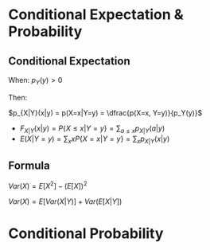 # Conditional Expectation & Probability 

## Conditional Expectation 

When: $p_Y(y) > 0$

Then: 

$p_{X|Y}(x|y) = p(X=x|Y=y) = \dfrac{p(X=x, Y=y)}{p_Y(y)}$

- $F_{X|Y}(x|y) = P\{X\le x|Y=y\} = \sum_{a\le x}p_{X|Y}(a|y)$
- $E(X|Y=y) = \sum_x xP\{X=x|Y=y\} = \sum_x p_{X|Y} (x|y)$

## Formula 

$Var(X) = E[X^2] - (E[X])^2$

$Var(X) = E[Var(X|Y)] + Var(E[X|Y])$

# Conditional Probability 



